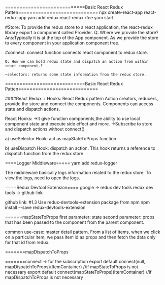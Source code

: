============================Basic React Redux Patten============================
npx create-react-app react-redux-app
yarn add redux react-redux
rfce
yarn start

#Store:
To provide the redux store to a react application, the react-redux library export a component called Provider.
Q:  Where we provide the store?
Ans:Typically it is at the top of the App component. As we provide the store to every component in your application component tree.

#connect: 
    connect function connects react component to redux store.

    Q: How we can hold redux state and dispatch an action from within react component.?

    ~selectors: returns some state information from the redux store.
============================Basic React Redux Patten============================

####React Redux + Hooks:
React Redux pattern
Action creators, reducers, provide the store and connect the components.
Components can access state and dispatch actions.

React Hooks: 
 ->It give function components,the ability to use local component state and execute side effect and more.
 ->Subscribe to store and dispatch actions without connect()

a) useSelector Hook: 
act as mapStateToProps function.

b) useDispatch Hook:
dispatch an action.
This hook returns a reference to dispatch function from the redux store. 

====Logger Middleware=====
yarn add redux-logger

The middleware basically logs information related to the redux store. 
To view the logs, need to open the logs.

====Redux Devtool Extension====
google -> redux dev tools
          redux dev tools -> github link  

github link:
#1.3 Use redux-devtools-extension package from npm
npm install --save redux-devtools-extension


======mapStateToProps
first parameter: state
second parameter: props that has been passed to the component from the parent component.

common use-case: 
    master detail pattern. From a list of items, when we click on a particular item, we pass item id as props and then fetch the data only for that id from redux. 

=======mapDispatchToProps

=======connect -> for the subscription
    export default connect(null, mapDispatchToProps)(ItemContainer) //if mapStateToProps is not necessary
    export default connect(mapStateToProps)(ItemContainer) //if mapDispatchToProps is not necessary


